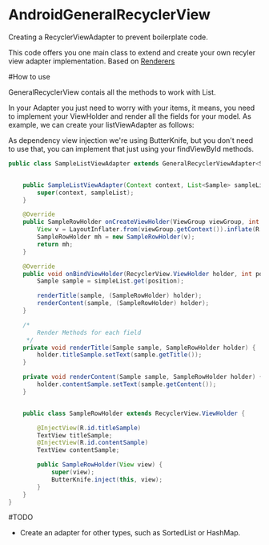 # AndroidGeneralRecyclerView
Creating a RecyclerViewAdapter to prevent boilerplate code.

This code offers you one main class to extend and create your own recyler view adapter implementation. Based on [Renderers](https://github.com/pedrovgs/Renderers)

#How to use

GeneralRecyclerView contais  all the methods to work with List.

In your Adapter you just need to worry with your items, it means, 
you need to implement your ViewHolder and render all the fields for your model. As example, we can create your
listViewAdapter as follows:

As dependency view injection we're using ButterKnife, but you don't need to use that, you can implement that just using your findViewById methods.

```java
public class SampleListViewAdapter extends GeneralRecyclerViewAdapter<Sample> {


    public SampleListViewAdapter(Context context, List<Sample> sampleList) {
        super(context, sampleList);
    }

    @Override
    public SampleRowHolder onCreateViewHolder(ViewGroup viewGroup, int viewType) {
        View v = LayoutInflater.from(viewGroup.getContext()).inflate(R.layout.sample_item, null);
        SampleRowHolder mh = new SampleRowHolder(v);
        return mh;
    }

    @Override
    public void onBindViewHolder(RecyclerView.ViewHolder holder, int position) {
        Sample sample = simpleList.get(position);

        renderTitle(sample, (SampleRowHolder) holder);
        renderContent(sample, (SampleRowHolder) holder);
    }

    /*
        Render Methods for each field
     */
    private void renderTitle(Sample sample, SampleRowHolder holder) {
        holder.titleSample.setText(sample.getTitle());
    }

    private void renderContent(Sample sample, SampleRowHolder holder) {
        holder.contentSample.setText(sample.getContent());
    }


    public class SampleRowHolder extends RecyclerView.ViewHolder {

        @InjectView(R.id.titleSample)
        TextView titleSample;
        @InjectView(R.id.contentSample)
        TextView contentSample;

        public SampleRowHolder(View view) {
            super(view);
            ButterKnife.inject(this, view);
        }
    }
}
```

#TODO
 - Create an adapter for other types, such as SortedList or HashMap.

